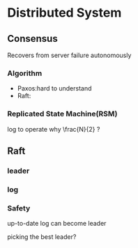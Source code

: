 # Distributed System
## Consensus
Recovers from server failure autonomously

### Algorithm
* Paxos:hard to understand
* Raft:
### Replicated State Machine(RSM)
log to operate
why \frac{N}{2} ?
## Raft
### leader
### log
### Safety
up-to-date log can become leader

picking the best leader?
